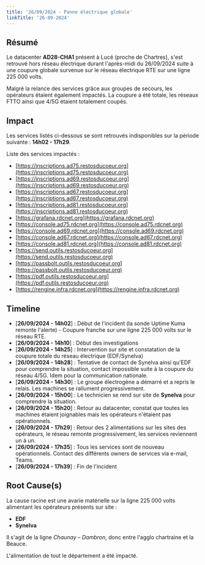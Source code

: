 ```yaml
---
title: '26/09/2024 - Panne électrique globale'
linkTitle: '26-09-2024'
---
```


## Résumé

Le datacenter **AD28-CHA1** présent à Lucé (proche de Chartres), s'est retrouvé hors réseau électrique durant l'après-midi du 26/09/2024 suite à une coupure globale survenue sur le réseau électrique RTE sur une ligne 225 000 volts.

Malgré la relance des services grâce aux groupes de secours, les opérateurs étaient également impactés. La coupure a été totale, les réseaux FTTO ainsi que 4/5G étaient totalement coupés.

## Impact

Les services listés ci-dessous se sont retrouvés indisponibles sur la période suivante : **14h02 - 17h29**.

Liste des services impactés :

- [https://inscriptions.ad75.restosducoeur.org](https://inscriptions.ad75.restosducoeur.org)
- [https://inscriptions.ad69.restosducoeur.org](https://inscriptions.ad69.restosducoeur.org)
- [https://inscriptions.ad67.restosducoeur.org](https://inscriptions.ad67.restosducoeur.org)
- [https://inscriptions.ad81.restosducoeur.org](https://inscriptions.ad81.restosducoeur.org)
- [https://grafana.rdcnet.org](https://grafana.rdcnet.org)
- [https://console.ad75.rdcnet.org](https://console.ad75.rdcnet.org)
- [https://console.ad69.rdcnet.org](https://console.ad69.rdcnet.org)
- [https://console.ad67.rdcnet.org](https://console.ad67.rdcnet.org)
- [https://console.ad81.rdcnet.org](https://console.ad81.rdcnet.org)
- [https://send.outils.restosducoeur.org](https://send.outils.restosducoeur.org)
- [https://passbolt.outils.restosducoeur.org](https://passbolt.outils.restosducoeur.org)
- [https://pdf.outils.restosducoeur.org](https://pdf.outils.restosducoeur.org)
- [https://rengine.infra.rdcnet.org](https://rengine.infra.rdcnet.org)

## Timeline

- [**26/09/2024 - 14h02**] : Début de l'incident (la sonde Uptime Kuma remonte l'alerte) - Coupure franche sur une ligne 225 000 volts sur le réseau RTE.
- [**26/09/2024 - 14h10**] : Début des investigations
- [**26/09/2024 - 14h25**] : Intervention sur site et constatation de la coupure totale du réseau électrique (EDF/Synelva)
- [**26/09/2024 - 14h28**] : Tentative de contact de Synelva ainsi qu'EDF pour comprendre la situation, contact impossible suite à la coupure du réseau 4/5G. Idem pour la communication nationale.
- [**26/09/2024 - 14h30**] : Le groupe électrogène a démarré et a repris le relais. Les machines se rallument progressivement.
- [**26/09/2024 - 15h00**] : Le technicien se rend sur site de **Synelva** pour comprendre la situation.
- [**26/09/2024 - 15h20**] : Retour au datacenter, constat que toutes les machines étaient joignables mais les opérateurs n'étaient pas opérationnels.
- [**26/09/2024 - 17h29**] : Retour des 2 alimentations sur les sites des opérateurs, le réseau remonte progressivement, les services reviennent un à un.
- [**26/09/2024 - 17h35**] : Tous les services sont de nouveau opérationnels. Contact des différents owners de services via e-mail, Teams.
- [**26/09/2024 - 17h39**] : Fin de l'incident

## Root Cause(s)

La cause racine est une avarie matérielle sur la ligne 225 000 volts alimentant les opérateurs présents sur site :

- **EDF**
- **Synelva**

Il s'agit de la ligne *Chaunay – Dambron*, donc entre l'agglo chartraine et la Beauce.

L'alimentation de tout le département a été impacté.

